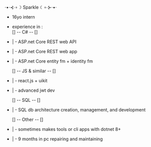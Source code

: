 ⋅•⋅⊰∙∘☽ Sparkle ☾∘∙⊱⋅•⋅
- 16yo intern
- experience in :       
  [] -- C# -- []

- | - ASP.net Core REST web API
- | - ASP.net Core REST web app
- | - ASP.net Core entity fm + identity fm

  [] -- JS & similar -- []

- | - react.js + uikit
- | - advanced jwt dev

  [] -- SQL -- []

- | -  SQL db architecture creation, management, and development

  [] -- Other -- []
- | - sometimes makes tools or cli apps with dotnet 8+
- | - 9 months in pc repairing and maintaining
